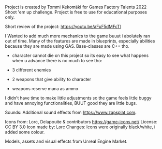 Project is created by Tommi Kekomäki for Games Factory Talents 2022 Shoot 'em up challenge.
Project is free to use for educational purposes only.

Short review of the project: https://youtu.be/aFuF5dMFcTI

I Wanted to add much more mechanics to the game buuut i abolutely ran out of time.
Many of the features are made in blueprints, especially abilities because they are made using GAS. Base-classes are C++ tho.

- character cannot die on this project so its easy to see what happens when u advance
there is no much to see tho:

- 3 different enemies
- 2 weapons that give ability to character
- weapons reserve mana as ammo

I didn't have time to make little adjustments so the game feels little buggy and have annoying functionalities, BUUT good they are little bugs.


Sounds:
Additional sound effects from https://www.zapsplat.com.

Icons from:
Lorc, Delapouite & contributors
https://game-icons.net/
License: CC BY 3.0
Icon made by: Lorc
Changes: Icons were originally black/white, i added some colour.

Models, assets and visual effects from Unreal Engine Market.



